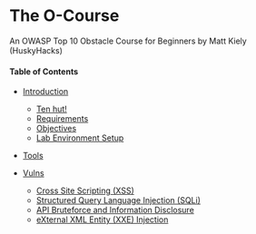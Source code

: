 # The O-Course
An OWASP Top 10 Obstacle Course for Beginners by Matt Kiely (HuskyHacks)

#### Table of Contents
- [Introduction](../index.md) 
  - [Ten hut!](../index.md#ten-hut)
  - [Requirements](../index.md#requirements) 
  - [Objectives](../index.md#objectives)  
  - [Lab Environment Setup](../index.md#lab-environment-setup)
- [Tools](/tools/)
- [Vulns](/vulns/)
  - [Cross Site Scripting (XSS)](/vulns/xss.md)
  - [Structured Query Language Injection (SQLi)](/vulns/sqli.md)
  - [API Bruteforce and Information Disclosure](/vulns/api.md)
  - [eXternal XML Entity (XXE) Injection](/vulns/xxe.md)

  <!-- toc -->
  
